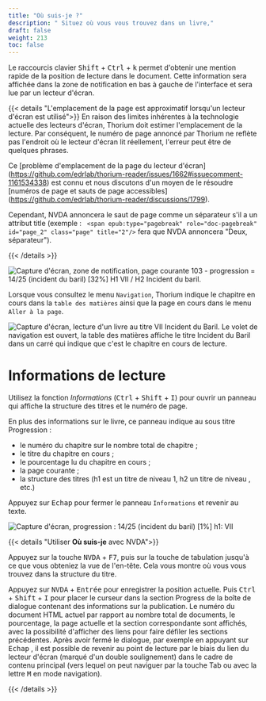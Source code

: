 ```yaml
---
title: "Où suis-je ?"
description: " Situez où vous vous trouvez dans un livre,"
draft: false
weight: 213
toc: false
---
```


Le raccourcis clavier <kbd>Shift</kbd> + <kbd>Ctrl</kbd> + <kbd>k</kbd> 
permet d'obtenir une mention rapide de la position de lecture dans le document. 
Cette information sera affichée dans la zone de notification en bas à gauche de 
l'interface et sera lue par un lecteur d'écran.

{{< details "L'emplacement de la page est approximatif lorsqu'un lecteur d'écran est utilisé">}}
En raison des limites inhérentes à la technologie actuelle des lecteurs d'écran, Thorium doit estimer l'emplacement de la lecture. Par conséquent, le numéro de page annoncé par Thorium ne reflète pas l'endroit où le lecteur d'écran lit réellement, l'erreur peut être de quelques phrases. 

Ce [problème d'emplacement de la page du lecteur d'écran] (https://github.com/edrlab/thorium-reader/issues/1662#issuecomment-1161534338) est connu et nous discutons d'un moyen de le résoudre [numéros de page et sauts de page accessibles] (https://github.com/edrlab/thorium-reader/discussions/1799).

Cependant, NVDA annoncera le saut de page comme un séparateur s'il a un attribut title (exemple : ` <span epub:type="pagebreak" role="doc-pagebreak" id="page_2" class="page" title="2"/>` fera que NVDA annoncera "Deux, séparateur").

{{< /details >}}


<img src="/images/local-fr/thorium-whereami-ctrlK.png"  alt="Capture d'écran, zone de notification, page courante 103 - progression = 14/25 (incident du baril) [32%] H1 VII / H2 Incident du baril."/>



Lorsque vous consultez le menu `Navigation`, Thorium indique le chapitre en cours 
dans la `table des matières` ainsi que la page en cours dans le menu `Aller à la page`.

<img src="/images/local-fr/thorium-whereami-tdmfocus.png" alt="Capture d'écran, lecture d'un livre au titre VII Incident du Baril. Le volet de navigation est ouvert, la table des matières affiche le titre Incident du Baril dans un carré qui indique que c'est le chapitre en cours de lecture."/>

# Informations de lecture



Utilisez la fonction *Informations* (<kbd>Ctrl</kbd> + <kbd>Shift</kbd> + <kbd>I</kbd>) 
pour ouvrir un panneau qui affiche la structure des titres et le numéro de page.

En plus des informations sur le livre, ce panneau indique au sous titre Progression :

- le numéro du chapitre sur le nombre total de chapitre ;
- le titre du chapitre en cours ;
- le pourcentage lu du chapitre en cours ;
- la page courante ;
- la structure des titres (h1 est un titre de niveau 1, h2 un titre de niveau , etc.)

Appuyez sur  <kbd>Echap</kbd>  pour fermer le panneau `Informations` 
et revenir au texte.



<img src="/images/local-fr/thorium-progression.png" alt="Capture d'écran, progression : 14/25 (incident du baril) [1%] h1: VII"/>



{{< details "Utiliser **Où suis-je** avec NVDA">}}

Appuyez sur la touche <kbd>NVDA</kbd> + <kbd>F7</kbd>, puis sur la touche de 
tabulation jusqu'à ce que vous obteniez la vue de l'en-tête. 
Cela vous montre où vous vous trouvez dans la structure du titre.

Appuyez sur <kbd>NVDA</kbd> + <kbd>Entrée</kbd> pour enregistrer la position 
actuelle. Puis <kbd>Ctrl</kbd> + <kbd>Shift</kbd> + <kbd>I</kbd> pour placer le 
curseur dans la section Progress de la boîte de dialogue contenant des 
informations sur la publication. Le numéro du document HTML actuel par rapport 
au nombre total de documents, le pourcentage, la page actuelle et la section 
correspondante sont affichés, avec la possibilité d'afficher des liens pour 
faire défiler les sections précédentes. Après avoir fermé le dialogue, par 
exemple en appuyant sur  <kbd>Echap</kbd> , il est possible de revenir au point 
de lecture par le biais du lien du lecteur d'écran (marqué d'un double 
soulignement) dans le cadre de contenu principal (vers lequel on peut naviguer 
par la touche Tab ou avec la lettre  <kbd>M</kbd>  en mode navigation).

{{< /details >}}
